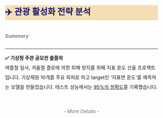 # <p style="color:midnightblue;background-color:wheat;"> ✈️ 관광 활성화 전략 분석

### <p style="line-height:3; color:slategrey;"> ***Summary***</p> 

* * *
<span style="font-size:1rem; line-height:2;">**✅ 기상청 주관 공모전 출품작**<br>여름철 일사, 겨울철 결로에 의한 피해 방지를 위해 지표 온도 산출 프로젝트입니다. 기상제원 10개를 주요 피처로 하고 target인 '지표면 온도'를 예측하는 모델을 만들었습니다. 테스트 성능에서는 <u>95%의 정확도</u>를 기록했습니다.</span>

<br>

### <p align="center" style="font-size:1rem;font-weight:300; color:rgba(0,0,0,0.7);">*- More Details -*</p>
